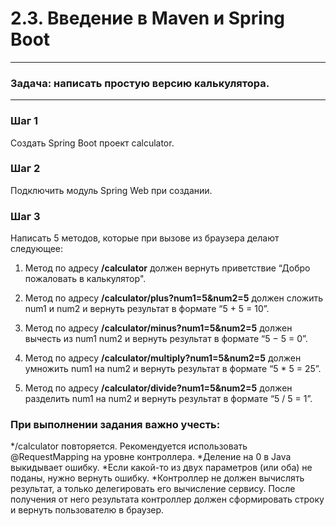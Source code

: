 # 2.3. Введение в Maven и Spring Boot

***

### Задача: написать простую версию калькулятора.

***

### Шаг 1

Создать Spring Boot проект calculator.

### Шаг 2

Подключить модуль Spring Web при создании.

### Шаг 3

Написать 5 методов, которые при вызове из браузера делают следующее:

1. Метод по адресу __/calculator__ должен вернуть приветствие “Добро пожаловать в калькулятор".

2. Метод по адресу __/calculator/plus?num1=5&num2=5__ должен сложить num1 и num2 и вернуть результат в формате “5 + 5 = 10”.

3. Метод по адресу __/calculator/minus?num1=5&num2=5__ должен вычесть из num1 num2 и вернуть результат в формате “5 − 5 = 0”.

4. Метод по адресу __/calculator/multiply?num1=5&num2=5__ должен умножить num1 на num2 и вернуть результат в формате “5 * 5 = 25”.

5. Метод по адресу __/calculator/divide?num1=5&num2=5__ должен разделить num1 на num2 и вернуть результат в формате “5 / 5 = 1”.

### При выполнении задания важно учесть:
*/calculator повторяется. Рекомендуется использовать @RequestMapping на уровне контроллера.
*Деление на 0 в Java выкидывает ошибку.
*Если какой-то из двух параметров (или оба) не поданы, нужно вернуть ошибку.
*Контроллер не должен вычислять результат, а только делегировать его вычисление сервису. После получения от него результата контроллер должен сформировать строку и вернуть пользователю в браузер.
